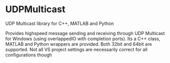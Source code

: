# UDPMulticast
UDP Multicast library for C++, MATLAB and Python

Provides highspeed message sending and receiving through UDP Multicast
for Windows (using overlappedIO with completion ports). Its a C++ class,
MATLAB and Python wrappers are provided. Both 32bit and 64bit are
supported. Not all VS project settings are necessarily correct for all
configurations though
